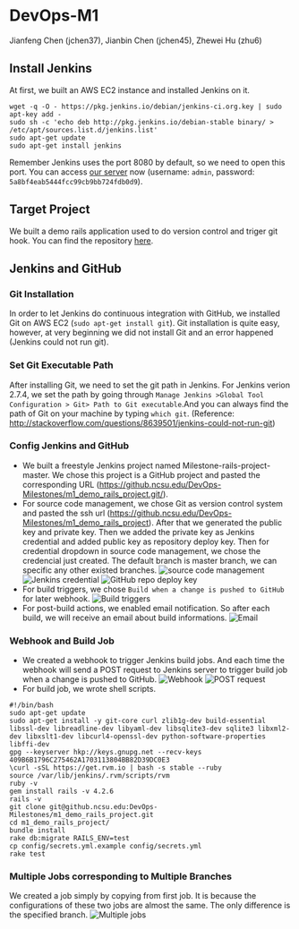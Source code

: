 # DevOps-M1
Jianfeng Chen (jchen37), Jianbin Chen (jchen45), Zhewei Hu (zhu6)
##  Install Jenkins
At first, we built an AWS EC2 instance and installed Jenkins on it.
```
wget -q -O - https://pkg.jenkins.io/debian/jenkins-ci.org.key | sudo apt-key add -
sudo sh -c 'echo deb http://pkg.jenkins.io/debian-stable binary/ > /etc/apt/sources.list.d/jenkins.list'
sudo apt-get update
sudo apt-get install jenkins
```
Remember Jenkins uses the port 8080 by default, so we need to open this port. You can access [our server](http://54.205.110.11:8080/) now (username: `admin`, password: `5a8bf4eab5444fcc99cb9bb724fdb0d9`).

## Target Project
We built a demo rails application used to do version control and triger git hook. You can find the repository [here](https://github.ncsu.edu/DevOps-Milestones/m1_demo_rails_project).

## Jenkins and GitHub
### Git Installation
 In order to let Jenkins do continuous integration with GitHub, we installed Git on AWS EC2 (`sudo apt-get install git`). Git installation is quite easy, however, at very beginning we did not install Git and an error happened (Jenkins could not run git).
### Set Git Executable Path
 After installing Git, we need to set the git path in Jenkins. For Jenkins verion 2.7.4, we set the path by going through `Manage Jenkins >Global Tool Configuration > Git> Path to Git executable`.And you can always find the path of Git on your machine by typing `which git`. (Reference: http://stackoverflow.com/questions/8639501/jenkins-could-not-run-git)
### Config Jenkins and GitHub
- We built a freestyle Jenkins project named Milestone-rails-project-master. We chose this project is a GitHub project and pasted the corresponding URL (https://github.ncsu.edu/DevOps-Milestones/m1_demo_rails_project.git/).
- For source code management, we chose Git as version control system and pasted the ssh url (https://github.ncsu.edu/DevOps-Milestones/m1_demo_rails_project). After that we generated the public key and private key. Then we  added the private key as Jenkins credential and added public key as repository deploy key. Then for credential dropdown in source code management, we chose the credencial just created. The default branch is master branch, we can specific any other existed branches.
![source code management](https://lh3.googleusercontent.com/fvriC6ch4ou2sCZD4H4Mkh4Q2AaFgL37YeBCoWE0Q7TB4RG23z8OFhvM2rw4wlbMItCTklximQ=w1920-h1080-rw-no)
![Jenkins credential](https://lh3.googleusercontent.com/ULZgAgiaGnz2U2niIItJnC5KfPQVf2I1vysXU2f1UEslL39eyZiqdXjL26ELn_LXTUG5A5WAvA=w1920-h1080-rw-no)
![GitHub repo deploy key](https://lh3.googleusercontent.com/UvYv05x5EqX3EABdeROYaPZpV_eMLdJ-ziMlBgJgNoWsY-AwK5JZc0jLZF5DoC2ycLfmVldM6Q=w1920-h1080-rw-no)
- For build triggers, we chose `Build when a change is pushed to GitHub` for later webhook.
![Build triggers](https://lh3.googleusercontent.com/G29SMycJBR_cGusMKEaZzuyDwA5FkKNEciv96JNSZ95k-2n9fSvKk1xyZrgKYRompf7_AC4ELA=w1920-h1080-rw-no)
- For post-build actions, we enabled email notification. So after each build, we will receive an email about build informations.
![Email](https://lh3.googleusercontent.com/Uh4jxo0wc1U0xtgDtk7Th_HLGqKsUqqhcZEx5YYaiDPigTblRk61BheirX2OFF-rlDlQju59kA=w1920-h1080-rw-no)

### Webhook and Build Job
- We created a webhook to trigger Jenkins build jobs. And each time the webhook will send a POST request to Jenkins server to trigger build job when a change is pushed to GitHub.
![Webhook](https://lh3.googleusercontent.com/mbHm-OnrDJ-ouaUeh5ClPtyE6A9UMNAeo1LFxT6jFZmqB9jIat57eU1m5lctRnYWvCAzPzVpyA=w1920-h1080-rw-no)
![POST request](https://lh3.googleusercontent.com/_ihtivGe587N38vKHnfbF4XkRtFVjcUyecpo_Rg6lMuNSkaWL-6fYc38q7RNVjZE3cxrBloSAg=w1920-h1080-rw-no)
-  For build job, we wrote shell scripts.
```
#!/bin/bash
sudo apt-get update
sudo apt-get install -y git-core curl zlib1g-dev build-essential libssl-dev libreadline-dev libyaml-dev libsqlite3-dev sqlite3 libxml2-dev libxslt1-dev libcurl4-openssl-dev python-software-properties libffi-dev
gpg --keyserver hkp://keys.gnupg.net --recv-keys 409B6B1796C275462A1703113804BB82D39DC0E3 
\curl -sSL https://get.rvm.io | bash -s stable --ruby
source /var/lib/jenkins/.rvm/scripts/rvm
ruby -v
gem install rails -v 4.2.6 
rails -v
git clone git@github.ncsu.edu:DevOps-Milestones/m1_demo_rails_project.git
cd m1_demo_rails_project/
bundle install
rake db:migrate RAILS_ENV=test
cp config/secrets.yml.example config/secrets.yml
rake test
```

### Multiple Jobs corresponding to Multiple Branches
We created a job simply by copying from first job. It is because the configurations of these two jobs are almost the same. The only difference is the specified branch.
![Multiple jobs](https://lh3.googleusercontent.com/irvW-Jn3VcrQ2RyKhp9ZkResiXxXpeod3zyVKxaOn3WdIC5f8t_GhbZ6sUdSTKCJ1zY8Tt6CqA=w1920-h1080-rw-no)
